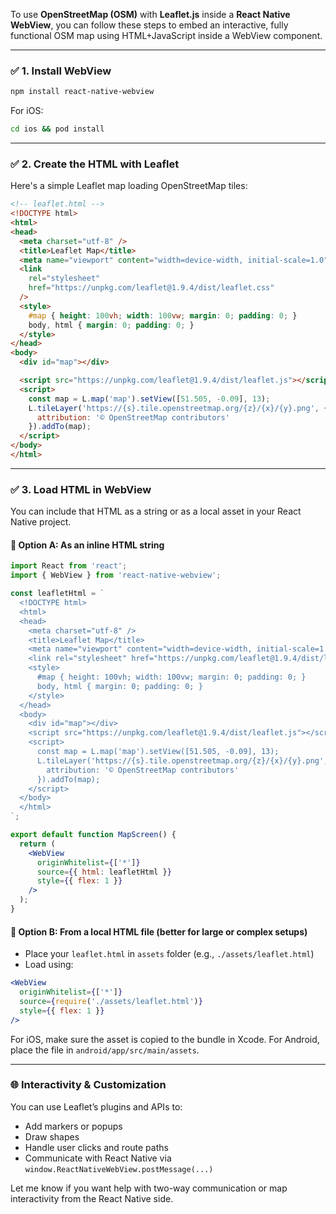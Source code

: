 To use **OpenStreetMap (OSM)** with **Leaflet.js** inside a **React Native WebView**, you can follow these steps to embed an interactive, fully functional OSM map using HTML+JavaScript inside a WebView component.

---

### ✅ 1. Install WebView

```bash
npm install react-native-webview
```

For iOS:

```bash
cd ios && pod install
```

---

### ✅ 2. Create the HTML with Leaflet

Here's a simple Leaflet map loading OpenStreetMap tiles:

```html
<!-- leaflet.html -->
<!DOCTYPE html>
<html>
<head>
  <meta charset="utf-8" />
  <title>Leaflet Map</title>
  <meta name="viewport" content="width=device-width, initial-scale=1.0">
  <link
    rel="stylesheet"
    href="https://unpkg.com/leaflet@1.9.4/dist/leaflet.css"
  />
  <style>
    #map { height: 100vh; width: 100vw; margin: 0; padding: 0; }
    body, html { margin: 0; padding: 0; }
  </style>
</head>
<body>
  <div id="map"></div>

  <script src="https://unpkg.com/leaflet@1.9.4/dist/leaflet.js"></script>
  <script>
    const map = L.map('map').setView([51.505, -0.09], 13);
    L.tileLayer('https://{s}.tile.openstreetmap.org/{z}/{x}/{y}.png', {
      attribution: '© OpenStreetMap contributors'
    }).addTo(map);
  </script>
</body>
</html>
```

---

### ✅ 3. Load HTML in WebView

You can include that HTML as a string or as a local asset in your React Native project.

#### 📄 Option A: As an inline HTML string

```jsx
import React from 'react';
import { WebView } from 'react-native-webview';

const leafletHtml = `
  <!DOCTYPE html>
  <html>
  <head>
    <meta charset="utf-8" />
    <title>Leaflet Map</title>
    <meta name="viewport" content="width=device-width, initial-scale=1.0">
    <link rel="stylesheet" href="https://unpkg.com/leaflet@1.9.4/dist/leaflet.css" />
    <style>
      #map { height: 100vh; width: 100vw; margin: 0; padding: 0; }
      body, html { margin: 0; padding: 0; }
    </style>
  </head>
  <body>
    <div id="map"></div>
    <script src="https://unpkg.com/leaflet@1.9.4/dist/leaflet.js"></script>
    <script>
      const map = L.map('map').setView([51.505, -0.09], 13);
      L.tileLayer('https://{s}.tile.openstreetmap.org/{z}/{x}/{y}.png', {
        attribution: '© OpenStreetMap contributors'
      }).addTo(map);
    </script>
  </body>
  </html>
`;

export default function MapScreen() {
  return (
    <WebView
      originWhitelist={['*']}
      source={{ html: leafletHtml }}
      style={{ flex: 1 }}
    />
  );
}
```

#### 📄 Option B: From a local HTML file (better for large or complex setups)

* Place your `leaflet.html` in `assets` folder (e.g., `./assets/leaflet.html`)
* Load using:

```jsx
<WebView
  originWhitelist={['*']}
  source={require('./assets/leaflet.html')}
  style={{ flex: 1 }}
/>
```

For iOS, make sure the asset is copied to the bundle in Xcode. For Android, place the file in `android/app/src/main/assets`.

---

### 🌐 Interactivity & Customization

You can use Leaflet’s plugins and APIs to:

* Add markers or popups
* Draw shapes
* Handle user clicks and route paths
* Communicate with React Native via `window.ReactNativeWebView.postMessage(...)`

Let me know if you want help with two-way communication or map interactivity from the React Native side.
